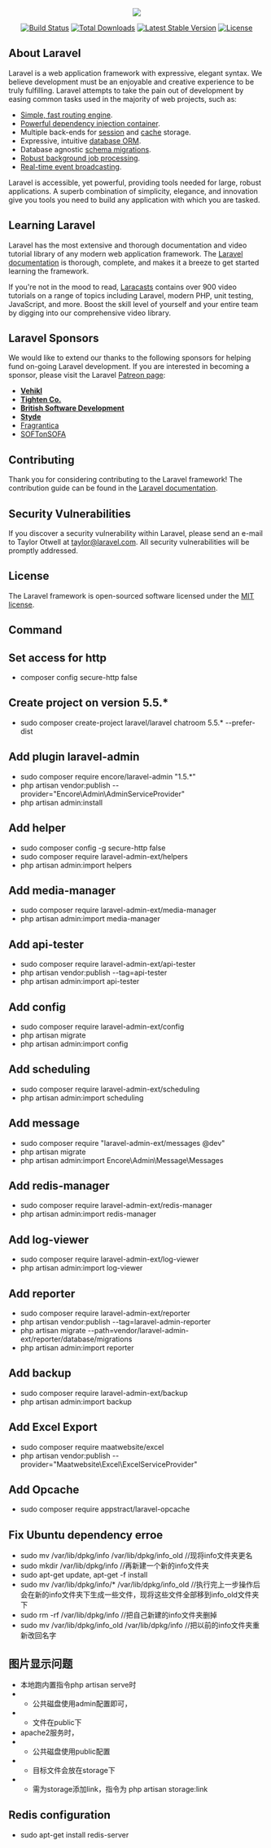 <p align="center"><img src="https://laravel.com/assets/img/components/logo-laravel.svg"></p>

<p align="center">
<a href="https://travis-ci.org/laravel/framework"><img src="https://travis-ci.org/laravel/framework.svg" alt="Build Status"></a>
<a href="https://packagist.org/packages/laravel/framework"><img src="https://poser.pugx.org/laravel/framework/d/total.svg" alt="Total Downloads"></a>
<a href="https://packagist.org/packages/laravel/framework"><img src="https://poser.pugx.org/laravel/framework/v/stable.svg" alt="Latest Stable Version"></a>
<a href="https://packagist.org/packages/laravel/framework"><img src="https://poser.pugx.org/laravel/framework/license.svg" alt="License"></a>
</p>

## About Laravel

Laravel is a web application framework with expressive, elegant syntax. We believe development must be an enjoyable and creative experience to be truly fulfilling. Laravel attempts to take the pain out of development by easing common tasks used in the majority of web projects, such as:

- [Simple, fast routing engine](https://laravel.com/docs/routing).
- [Powerful dependency injection container](https://laravel.com/docs/container).
- Multiple back-ends for [session](https://laravel.com/docs/session) and [cache](https://laravel.com/docs/cache) storage.
- Expressive, intuitive [database ORM](https://laravel.com/docs/eloquent).
- Database agnostic [schema migrations](https://laravel.com/docs/migrations).
- [Robust background job processing](https://laravel.com/docs/queues).
- [Real-time event broadcasting](https://laravel.com/docs/broadcasting).

Laravel is accessible, yet powerful, providing tools needed for large, robust applications. A superb combination of simplicity, elegance, and innovation give you tools you need to build any application with which you are tasked.

## Learning Laravel

Laravel has the most extensive and thorough documentation and video tutorial library of any modern web application framework. The [Laravel documentation](https://laravel.com/docs) is thorough, complete, and makes it a breeze to get started learning the framework.

If you're not in the mood to read, [Laracasts](https://laracasts.com) contains over 900 video tutorials on a range of topics including Laravel, modern PHP, unit testing, JavaScript, and more. Boost the skill level of yourself and your entire team by digging into our comprehensive video library.

## Laravel Sponsors

We would like to extend our thanks to the following sponsors for helping fund on-going Laravel development. If you are interested in becoming a sponsor, please visit the Laravel [Patreon page](http://patreon.com/taylorotwell):

- **[Vehikl](http://vehikl.com)**
- **[Tighten Co.](https://tighten.co)**
- **[British Software Development](https://www.britishsoftware.co)**
- **[Styde](https://styde.net)**
- [Fragrantica](https://www.fragrantica.com)
- [SOFTonSOFA](https://softonsofa.com/)

## Contributing

Thank you for considering contributing to the Laravel framework! The contribution guide can be found in the [Laravel documentation](http://laravel.com/docs/contributions).

## Security Vulnerabilities

If you discover a security vulnerability within Laravel, please send an e-mail to Taylor Otwell at taylor@laravel.com. All security vulnerabilities will be promptly addressed.

## License

The Laravel framework is open-sourced software licensed under the [MIT license](http://opensource.org/licenses/MIT).

## Command

## Set access for http
- composer config secure-http false 

## Create project on version 5.5.*
- sudo composer create-project laravel/laravel chatroom 5.5.* --prefer-dist

## Add plugin laravel-admin
- sudo composer require encore/laravel-admin "1.5.*"
- php artisan vendor:publish --provider="Encore\Admin\AdminServiceProvider"
- php artisan admin:install

## Add helper
- sudo composer config -g secure-http false
- sudo composer require laravel-admin-ext/helpers
- php artisan admin:import helpers

## Add media-manager
- sudo composer require laravel-admin-ext/media-manager
- php artisan admin:import media-manager

## Add api-tester
- sudo composer require laravel-admin-ext/api-tester
- php artisan vendor:publish --tag=api-tester
- php artisan admin:import api-tester

## Add config
- sudo composer require laravel-admin-ext/config
- php artisan migrate
- php artisan admin:import config

## Add scheduling
- sudo composer require laravel-admin-ext/scheduling
- php artisan admin:import scheduling

## Add message
- sudo composer require "laravel-admin-ext/messages @dev"
- php artisan migrate
- php artisan admin:import Encore\\Admin\\Message\\Messages

## Add redis-manager
- sudo composer require laravel-admin-ext/redis-manager
- php artisan admin:import redis-manager

## Add log-viewer
- sudo composer require laravel-admin-ext/log-viewer
- php artisan admin:import log-viewer

## Add reporter
- sudo composer require laravel-admin-ext/reporter
- php artisan vendor:publish --tag=laravel-admin-reporter
- php artisan migrate --path=vendor/laravel-admin-ext/reporter/database/migrations
- php artisan admin:import reporter

## Add backup
- sudo composer require laravel-admin-ext/backup
- php artisan admin:import backup

## Add Excel Export
- sudo composer require maatwebsite/excel
- php artisan vendor:publish --provider="Maatwebsite\Excel\ExcelServiceProvider"

## Add Opcache
- sudo composer require appstract/laravel-opcache


## Fix Ubuntu dependency erroe
- sudo mv /var/lib/dpkg/info /var/lib/dpkg/info_old //现将info文件夹更名
- sudo mkdir /var/lib/dpkg/info //再新建一个新的info文件夹
- sudo apt-get update, apt-get -f install
- sudo mv /var/lib/dpkg/info/* /var/lib/dpkg/info_old //执行完上一步操作后会在新的info文件夹下生成一些文件，现将这些文件全部移到info_old文件夹下
- sudo rm -rf /var/lib/dpkg/info //把自己新建的info文件夹删掉
- sudo mv /var/lib/dpkg/info_old /var/lib/dpkg/info //把以前的info文件夹重新改回名字

## 图片显示问题 
- 本地跑内置指令php artisan serve时
- - 公共磁盘使用admin配置即可，
- - 文件在public下
- apache2服务时，
- - 公共磁盘使用public配置
- - 目标文件会放在storage下
- - 需为storage添加link，指令为 php artisan storage:link

## Redis configuration
- sudo apt-get install redis-server
